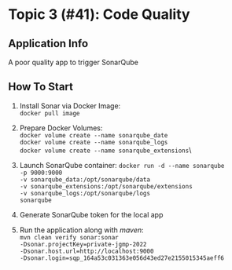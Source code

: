 # Topic 3 (#41): Code Quality

## Application Info
A poor quality app to trigger SonarQube

## How To Start
1. Install Sonar via Docker Image:\
`docker pull image`


2. Prepare Docker Volumes:\
`docker volume create --name sonarqube_date`\
`docker volume create --name sonarqube_logs`\
`docker volume create --name sonarqube_extensions`\


3. Launch SonarQube container:
`docker run -d --name sonarqube`\
`-p 9000:9000`\
`-v sonarqube_data:/opt/sonarqube/data`\
`-v sonarqube_extensions:/opt/sonarqube/extensions`\
`-v sonarqube_logs:/opt/sonarqube/logs`\
`sonarqube`


4. Generate SonarQube token for the local app


5. Run the application along with _maven_:\
`mvn clean verify sonar:sonar `\
`-Dsonar.projectKey=private-jgmp-2022` \
`-Dsonar.host.url=http://localhost:9000` \
`-Dsonar.login=sqp_164a53c031363e056d43ed27e2155015345aeff6`